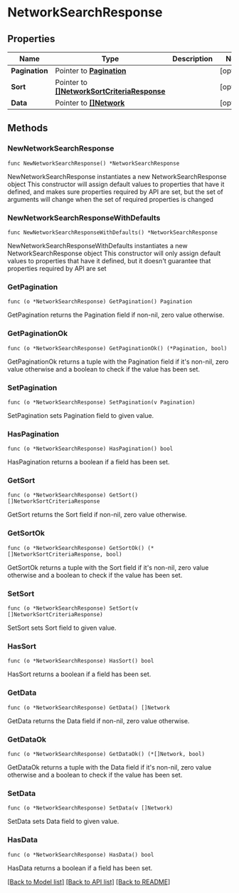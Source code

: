 # NetworkSearchResponse

## Properties

Name | Type | Description | Notes
------------ | ------------- | ------------- | -------------
**Pagination** | Pointer to [**Pagination**](Pagination.md) |  | [optional] 
**Sort** | Pointer to [**[]NetworkSortCriteriaResponse**](NetworkSortCriteriaResponse.md) |  | [optional] 
**Data** | Pointer to [**[]Network**](Network.md) |  | [optional] 

## Methods

### NewNetworkSearchResponse

`func NewNetworkSearchResponse() *NetworkSearchResponse`

NewNetworkSearchResponse instantiates a new NetworkSearchResponse object
This constructor will assign default values to properties that have it defined,
and makes sure properties required by API are set, but the set of arguments
will change when the set of required properties is changed

### NewNetworkSearchResponseWithDefaults

`func NewNetworkSearchResponseWithDefaults() *NetworkSearchResponse`

NewNetworkSearchResponseWithDefaults instantiates a new NetworkSearchResponse object
This constructor will only assign default values to properties that have it defined,
but it doesn't guarantee that properties required by API are set

### GetPagination

`func (o *NetworkSearchResponse) GetPagination() Pagination`

GetPagination returns the Pagination field if non-nil, zero value otherwise.

### GetPaginationOk

`func (o *NetworkSearchResponse) GetPaginationOk() (*Pagination, bool)`

GetPaginationOk returns a tuple with the Pagination field if it's non-nil, zero value otherwise
and a boolean to check if the value has been set.

### SetPagination

`func (o *NetworkSearchResponse) SetPagination(v Pagination)`

SetPagination sets Pagination field to given value.

### HasPagination

`func (o *NetworkSearchResponse) HasPagination() bool`

HasPagination returns a boolean if a field has been set.

### GetSort

`func (o *NetworkSearchResponse) GetSort() []NetworkSortCriteriaResponse`

GetSort returns the Sort field if non-nil, zero value otherwise.

### GetSortOk

`func (o *NetworkSearchResponse) GetSortOk() (*[]NetworkSortCriteriaResponse, bool)`

GetSortOk returns a tuple with the Sort field if it's non-nil, zero value otherwise
and a boolean to check if the value has been set.

### SetSort

`func (o *NetworkSearchResponse) SetSort(v []NetworkSortCriteriaResponse)`

SetSort sets Sort field to given value.

### HasSort

`func (o *NetworkSearchResponse) HasSort() bool`

HasSort returns a boolean if a field has been set.

### GetData

`func (o *NetworkSearchResponse) GetData() []Network`

GetData returns the Data field if non-nil, zero value otherwise.

### GetDataOk

`func (o *NetworkSearchResponse) GetDataOk() (*[]Network, bool)`

GetDataOk returns a tuple with the Data field if it's non-nil, zero value otherwise
and a boolean to check if the value has been set.

### SetData

`func (o *NetworkSearchResponse) SetData(v []Network)`

SetData sets Data field to given value.

### HasData

`func (o *NetworkSearchResponse) HasData() bool`

HasData returns a boolean if a field has been set.


[[Back to Model list]](../README.md#documentation-for-models) [[Back to API list]](../README.md#documentation-for-api-endpoints) [[Back to README]](../README.md)


